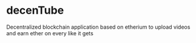 # decenTube
Decentralized blockchain application based on etherium to upload videos and earn ether on every like it gets
